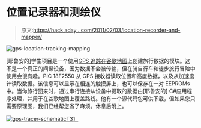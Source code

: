 # 位置记录器和测绘仪

> 原文:[https://hack aday . com/2011/02/03/location-recorder-and-mapper/](https://hackaday.com/2011/02/03/location-recorder-and-mapper/)

![](../Images/1c990b954dd90c380adf270211a02d05.png "gps-location-tracking-mapping")

[耶鲁安的]学生项目是一个使用[GPS 追踪在谷歌地图](http://gpstracer.blogspot.com/2011/02/gps-tracer-for-school-stenden.html)上创建旅行数据的模块。这不是一个真正的间谍设备，因为数据不会被传输，但在骑自行车和徒步旅行冒险中使用会很有趣。PIC 18F2550 从 GPS 接收器读取位置和高度数据，以及从加速度计读取数据。该信息可以显示在相连的触摸屏上，也可以保存在一对 EEPROMs 中。当你旅行回来时，通过串行连接从设备中提取的数据由[耶鲁安的] C#应用程序处理，并用于在谷歌地图上覆盖路线。他有一个源代码包可供下载，但如果您只需要原理图，我们已经帮您省了麻烦。休息后附上。

[![](../Images/cc72cdb36ec06514bc2886ef1ce5b047.png "gps-tracer-schematic")T3】](http://hackaday.com/wp-content/uploads/2011/02/gps-tracer-schematic.png)
